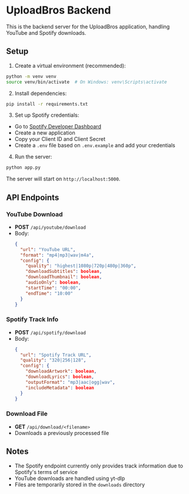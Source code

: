 # UploadBros Backend

This is the backend server for the UploadBros application, handling YouTube and Spotify downloads.

## Setup

1. Create a virtual environment (recommended):
```bash
python -m venv venv
source venv/bin/activate  # On Windows: venv\Scripts\activate
```

2. Install dependencies:
```bash
pip install -r requirements.txt
```

3. Set up Spotify credentials:
- Go to [Spotify Developer Dashboard](https://developer.spotify.com/dashboard)
- Create a new application
- Copy your Client ID and Client Secret
- Create a `.env` file based on `.env.example` and add your credentials

4. Run the server:
```bash
python app.py
```

The server will start on `http://localhost:5000`.

## API Endpoints

### YouTube Download
- **POST** `/api/youtube/download`
- Body:
  ```json
  {
    "url": "YouTube URL",
    "format": "mp4|mp3|wav|m4a",
    "config": {
      "quality": "highest|1080p|720p|480p|360p",
      "downloadSubtitles": boolean,
      "downloadThumbnail": boolean,
      "audioOnly": boolean,
      "startTime": "00:00",
      "endTime": "10:00"
    }
  }
  ```

### Spotify Track Info
- **POST** `/api/spotify/download`
- Body:
  ```json
  {
    "url": "Spotify Track URL",
    "quality": "320|256|128",
    "config": {
      "downloadArtwork": boolean,
      "downloadLyrics": boolean,
      "outputFormat": "mp3|aac|ogg|wav",
      "includeMetadata": boolean
    }
  }
  ```

### Download File
- **GET** `/api/download/<filename>`
- Downloads a previously processed file

## Notes
- The Spotify endpoint currently only provides track information due to Spotify's terms of service
- YouTube downloads are handled using yt-dlp
- Files are temporarily stored in the `downloads` directory 
